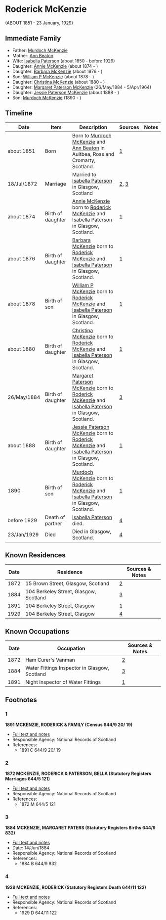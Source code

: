 ﻿---
layout: person
subject_key: i76793596
permalink: /people/i76793596
---

# Roderick McKenzie
(ABOUT 1851 - 23 January, 1929)

## Immediate Family

* Father: [Murdoch McKenzie](./@1568232@-murdoch-mckenzie-b-d.md)
* Mother: [Ann Beaton](./@23061759@-ann-beaton-b-d.md)
* Wife: [Isabella Paterson](./@24882788@-isabella-paterson-b1850-d1929.md) (about 1850 - before 1929)
* Daughter: [Annie McKenzie](./@80021760@-annie-mckenzie-b1874-d.md) (about 1874 - )
* Daughter: [Barbara McKenzie](./@18932462@-barbara-mckenzie-b1876-d.md) (about 1876 - )
* Son: [William P McKenzie](./@51734912@-william-p-mckenzie-b1878-d.md) (about 1878 - )
* Daughter: [Christina McKenzie](./@25915316@-christina-mckenzie-b1880-d.md) (about 1880 - )
* Daughter: [Margaret Paterson McKenzie](./@88610293@-margaret-paterson-mckenzie-b1884-5-26-d1964-4-5.md) (26/May/1884 - 5/Apr/1964)
* Daughter: [Jessie Paterson McKenzie](./@2043547@-jessie-paterson-mckenzie-b1888-d.md) (about 1888 - )
* Son: [Murdoch McKenzie](./@99087108@-murdoch-mckenzie-b1890-d.md) (1890 - )

## Timeline

Date | Item | Description | Sources | Notes
---|---|---|---|---
about 1851 | Born | Born to [Murdoch McKenzie](./@1568232@-murdoch-mckenzie-b-d.md) and [Ann Beaton](./@23061759@-ann-beaton-b-d.md) in Aultbea, Ross and Cromarty, Scotland. | [1](#1) | 
18/Jul/1872 | Marriage | Married to [Isabella Paterson](./@24882788@-isabella-paterson-b1850-d1929.md) in Glasgow, Scotland | [2](#2), [3](#3) | 
about 1874 | Birth of daughter | [Annie McKenzie](./@80021760@-annie-mckenzie-b1874-d.md) born to [Roderick McKenzie](./@76793596@-roderick-mckenzie-b1851-d1929-1-23.md) and [Isabella Paterson](./@24882788@-isabella-paterson-b1850-d1929.md) in Glasgow, Scotland. | [1](#1) | 
about 1876 | Birth of daughter | [Barbara McKenzie](./@18932462@-barbara-mckenzie-b1876-d.md) born to [Roderick McKenzie](./@76793596@-roderick-mckenzie-b1851-d1929-1-23.md) and [Isabella Paterson](./@24882788@-isabella-paterson-b1850-d1929.md) in Glasgow, Scotland. | [1](#1) | 
about 1878 | Birth of son | [William P McKenzie](./@51734912@-william-p-mckenzie-b1878-d.md) born to [Roderick McKenzie](./@76793596@-roderick-mckenzie-b1851-d1929-1-23.md) and [Isabella Paterson](./@24882788@-isabella-paterson-b1850-d1929.md) in Glasgow, Scotland. | [1](#1) | 
about 1880 | Birth of daughter | [Christina McKenzie](./@25915316@-christina-mckenzie-b1880-d.md) born to [Roderick McKenzie](./@76793596@-roderick-mckenzie-b1851-d1929-1-23.md) and [Isabella Paterson](./@24882788@-isabella-paterson-b1850-d1929.md) in Glasgow, Scotland. | [1](#1) | 
26/May/1884 | Birth of daughter | [Margaret Paterson McKenzie](./@88610293@-margaret-paterson-mckenzie-b1884-5-26-d1964-4-5.md) born to [Roderick McKenzie](./@76793596@-roderick-mckenzie-b1851-d1929-1-23.md) and [Isabella Paterson](./@24882788@-isabella-paterson-b1850-d1929.md) in Glasgow, Scotland. | [3](#3) | 
about 1888 | Birth of daughter | [Jessie Paterson McKenzie](./@2043547@-jessie-paterson-mckenzie-b1888-d.md) born to [Roderick McKenzie](./@76793596@-roderick-mckenzie-b1851-d1929-1-23.md) and [Isabella Paterson](./@24882788@-isabella-paterson-b1850-d1929.md) in Glasgow, Scotland. | [1](#1) | 
1890 | Birth of son | [Murdoch McKenzie](./@99087108@-murdoch-mckenzie-b1890-d.md) born to [Roderick McKenzie](./@76793596@-roderick-mckenzie-b1851-d1929-1-23.md) and [Isabella Paterson](./@24882788@-isabella-paterson-b1850-d1929.md) in Glasgow, Scotland. | [1](#1) | 
before 1929 | Death of partner | [Isabella Paterson](./@24882788@-isabella-paterson-b1850-d1929.md) died. | [4](#4) | 
23/Jan/1929 | Died | Died in Glasgow, Scotland. | [4](#4) | 

## Known Residences

Date | Residence | Sources & Notes
---|---|---
1872 | 15 Brown Street, Glasgow, Scotland | [2](#2)
1884 | 104 Berkeley Street, Glasgow, Scotland | [3](#3)
1891 | 104 Berkeley Street, Glasgow | [1](#1)
1929 | 104 Berkeley Street, Glasgow | [4](#4)

## Known Occupations

Date | Occupation | Sources & Notes
---|---|---
1872 | Ham Curer's Vanman | [2](#2)
1884 | Water Fittings Inspector in Glasgow, Scotland | [3](#3)
1891 | Night Inspector of Water Fittings | [1](#1)

## Footnotes

### 1

**1891 MCKENZIE, RODERICK & FAMILY (Census 644/9 20/ 19)**

* [Full text and notes](../sources/@45081620@-1891-mckenzie,-roderick-&-family-census-644-9-20-19-.md)
* Responsible Agency: National Records of Scotland
* References: 
  * 1891 C 644/9 20/ 19

### 2

**1872 MCKENZIE, RODERICK & PATERSON, BELLA (Statutory Registers Marriages 644/5 121)**

* [Full text and notes](../sources/@69252361@-1872-mckenzie,-roderick-&-paterson,-bella-statutory-registers-marriages-644-5-121-.md)
* Responsible Agency: National Records of Scotland
* References: 
  * 1872 M 644/5 121

### 3

**1884 MCKENZIE, MARGARET PATERS (Statutory Registers Births 644/9 832)**

* [Full text and notes](../sources/@45499690@-1884-mckenzie,-margaret-paters-statutory-registers-births-644-9-832-.md)
* Date: 14/Jun/1884
* Responsible Agency: National Records of Scotland
* References: 
  * 1884 B 644/9 832

### 4

**1929 MCKENZIE, RODERICK (Statutory Registers Death 644/11 122)**

* [Full text and notes](../sources/@26663326@-1929-mckenzie,-roderick-statutory-registers-death-644-11-122-.md)
* Responsible Agency: National Records of Scotland
* References: 
  * 1929 D 644/11 122

